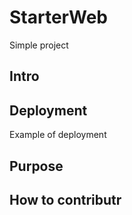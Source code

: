 # StarterWeb

Simple project

## Intro

## Deployment

Example of deployment

## Purpose

## How to contributr
